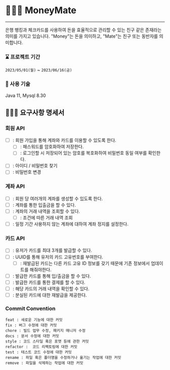 # 🧑🏻‍💻 MoneyMate

---

은행 뱅킹과 체크카드를 사용하여 돈을 효율적으로 관리할 수 있는 친구 같은 존재라는 의미를 가지고 있습니다. 
"Money"는 돈을 의미하고, "Mate"는 친구 또는 동반자를 의미합니다.

### ⌛️ 프로젝트 기간

`2023/05/01(월)` ~ `2023/06/16(금)`

### 🔧 사용 기술
Java 11, Mysql 8.30


## 🧑🏻‍💻 요구사항 명세서

### 회원 API
  - [ ] : 회원 가입을 통해 계좌와 카드를 이용할 수 있도록 한다.
    - [ ] : 패스워드를 암호화하여 저장한다.
    - [ ] : 로그인할 시 저장되어 있는 암호를 복호화하여  비밀번호 동일 여부를 확인한다.
  - [ ] : 아이디 / 비밀번호 찾기
  - [ ] : 비밀번호 변경
  
### 계좌 API
- [ ] : 회원 당 여러개의 계좌를 생성할 수 있도록 한다.
- [ ] : 계좌를 통한 입출금을 할 수 있다.
- [ ] : 계좌의 거래 내역을 조회할 수 있다.
  -  [ ] : 조건에 따른 거래 내역 조회
- [ ] : 일정 기간 사용하지 않는 계좌에 대하여 계좌 정지를 설정한다.

### 카드 API 
- [ ] : 유저가 카드를 최대 3개를 발급할 수 있다.
- [ ] : UUID를 통해 유저의 카드 고유번호를 부여한다.
  - [ ] : 재발급된 카드는 다른 카드 고유 ID 정보를 갖기 때문에 기존 정보에서 업데이트를 해줘야한다.
- [ ] : 발급한 카드를 통해 입/출금을 할 수 있다.
- [ ] : 발급한 카드를 통한 결제를 할 수 있다.
- [ ] : 해당 카드의 거래 내역을 확인할 수 있다.
- [ ] : 분실된 카드에 대한 재발급을 제공한다.

### Commit Convention

```
feat : 새로운 기능에 대한 커밋
fix : 버그 수정에 대한 커밋
chore : 빌드 업무 수정, 패키지 매니저 수정
docs : 문서 수정에 대한 커밋
style : 코드 스타일 혹은 포맷 등에 관한 커밋
refactor :  코드 리팩토링에 대한 커밋
test : 테스트 코드 수정에 대한 커밋
rename : 파일 혹은 폴더명을 수정하거나 옮기는 작업에 대한 커밋
remove : 파일을 삭제하는 작업에 대한 커밋
```